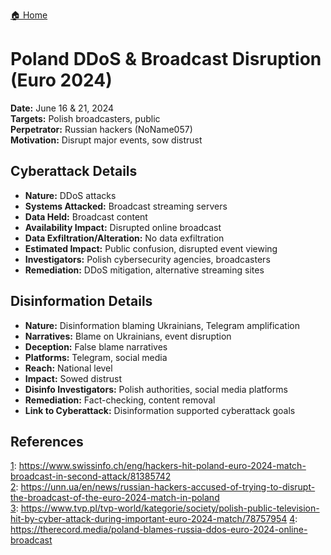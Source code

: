 <a href="{{ '/' | relative_url }}" class="home-button">🏠 Home</a>

# Poland DDoS & Broadcast Disruption (Euro 2024)

**Date:** June 16 & 21, 2024  
**Targets:** Polish broadcasters, public  
**Perpetrator:** Russian hackers (NoName057)  
**Motivation:** Disrupt major events, sow distrust

## Cyberattack Details

- **Nature:** DDoS attacks
- **Systems Attacked:** Broadcast streaming servers
- **Data Held:** Broadcast content
- **Availability Impact:** Disrupted online broadcast
- **Data Exfiltration/Alteration:** No data exfiltration
- **Estimated Impact:** Public confusion, disrupted event viewing
- **Investigators:** Polish cybersecurity agencies, broadcasters
- **Remediation:** DDoS mitigation, alternative streaming sites

## Disinformation Details

- **Nature:** Disinformation blaming Ukrainians, Telegram amplification
- **Narratives:** Blame on Ukrainians, event disruption
- **Deception:** False blame narratives
- **Platforms:** Telegram, social media
- **Reach:** National level
- **Impact:** Sowed distrust
- **Disinfo Investigators:** Polish authorities, social media platforms
- **Remediation:** Fact-checking, content removal
- **Link to Cyberattack:** Disinformation supported cyberattack goals

## References

[1](https://www.swissinfo.ch/eng/hackers-hit-poland-euro-2024-match-broadcast-in-second-attack/81385742): https://www.swissinfo.ch/eng/hackers-hit-poland-euro-2024-match-broadcast-in-second-attack/81385742  
[2](https://unn.ua/en/news/russian-hackers-accused-of-trying-to-disrupt-the-broadcast-of-the-euro-2024-match-in-poland): https://unn.ua/en/news/russian-hackers-accused-of-trying-to-disrupt-the-broadcast-of-the-euro-2024-match-in-poland  
[3](https://www.tvp.pl/tvp-world/kategorie/society/polish-public-television-hit-by-cyber-attack-during-important-euro-2024-match/78757954): https://www.tvp.pl/tvp-world/kategorie/society/polish-public-television-hit-by-cyber-attack-during-important-euro-2024-match/78757954
[4](https://therecord.media/poland-blames-russia-ddos-euro-2024-online-broadcast): https://therecord.media/poland-blames-russia-ddos-euro-2024-online-broadcast  
